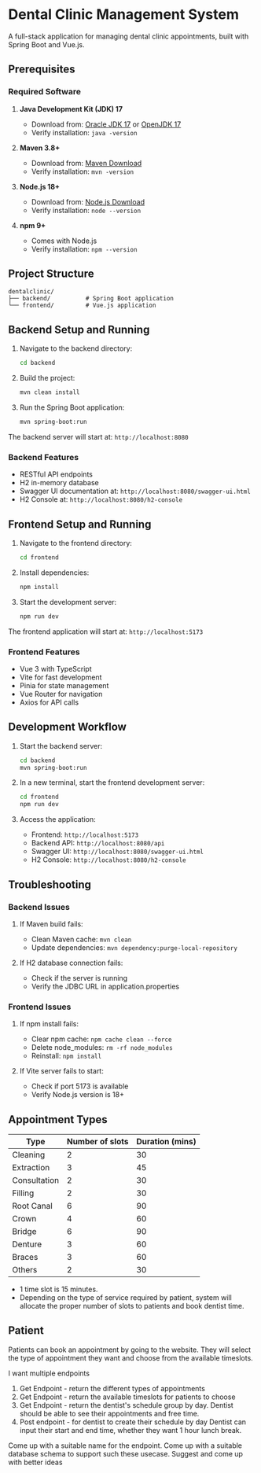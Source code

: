 # Dental Clinic Management System

A full-stack application for managing dental clinic appointments, built with Spring Boot and Vue.js.

## Prerequisites

### Required Software

1. **Java Development Kit (JDK) 17**

   - Download from: [Oracle JDK 17](https://www.oracle.com/java/technologies/downloads/#java17) or [OpenJDK 17](https://adoptium.net/temurin/releases/?version=17)
   - Verify installation: `java -version`

2. **Maven 3.8+**

   - Download from: [Maven Download](https://maven.apache.org/download.cgi)
   - Verify installation: `mvn -version`

3. **Node.js 18+**

   - Download from: [Node.js Download](https://nodejs.org/en/download/)
   - Verify installation: `node --version`

4. **npm 9+**
   - Comes with Node.js
   - Verify installation: `npm --version`

## Project Structure

```
dentalclinic/
├── backend/          # Spring Boot application
└── frontend/         # Vue.js application
```

## Backend Setup and Running

1. Navigate to the backend directory:

   ```bash
   cd backend
   ```

2. Build the project:

   ```bash
   mvn clean install
   ```

3. Run the Spring Boot application:
   ```bash
   mvn spring-boot:run
   ```

The backend server will start at: `http://localhost:8080`

### Backend Features

- RESTful API endpoints
- H2 in-memory database
- Swagger UI documentation at: `http://localhost:8080/swagger-ui.html`
- H2 Console at: `http://localhost:8080/h2-console`

## Frontend Setup and Running

1. Navigate to the frontend directory:

   ```bash
   cd frontend
   ```

2. Install dependencies:

   ```bash
   npm install
   ```

3. Start the development server:
   ```bash
   npm run dev
   ```

The frontend application will start at: `http://localhost:5173`

### Frontend Features

- Vue 3 with TypeScript
- Vite for fast development
- Pinia for state management
- Vue Router for navigation
- Axios for API calls

## Development Workflow

1. Start the backend server:

   ```bash
   cd backend
   mvn spring-boot:run
   ```

2. In a new terminal, start the frontend development server:

   ```bash
   cd frontend
   npm run dev
   ```

3. Access the application:
   - Frontend: `http://localhost:5173`
   - Backend API: `http://localhost:8080/api`
   - Swagger UI: `http://localhost:8080/swagger-ui.html`
   - H2 Console: `http://localhost:8080/h2-console`

## Troubleshooting

### Backend Issues

1. If Maven build fails:

   - Clean Maven cache: `mvn clean`
   - Update dependencies: `mvn dependency:purge-local-repository`

2. If H2 database connection fails:
   - Check if the server is running
   - Verify the JDBC URL in application.properties

### Frontend Issues

1. If npm install fails:

   - Clear npm cache: `npm cache clean --force`
   - Delete node_modules: `rm -rf node_modules`
   - Reinstall: `npm install`

2. If Vite server fails to start:
   - Check if port 5173 is available
   - Verify Node.js version is 18+

## Appointment Types

| Type         | Number of slots | Duration (mins) |
| ------------ | --------------- | --------------- |
| Cleaning     | 2               | 30              |
| Extraction   | 3               | 45              |
| Consultation | 2               | 30              |
| Filling      | 2               | 30              |
| Root Canal   | 6               | 90              |
| Crown        | 4               | 60              |
| Bridge       | 6               | 90              |
| Denture      | 3               | 60              |
| Braces       | 3               | 60              |
| Others       | 2               | 30              |

- 1 time slot is 15 minutes.
- Depending on the type of service required by patient, system will allocate the proper number of slots to patients and book dentist time.

## Patient

Patients can book an appointment by going to the website.
They will select the type of appointment they want and choose from the available timeslots. 

I want multiple endpoints
1. Get Endpoint - return the different types of appointments
2. Get Endpoint - return the available timeslots for patients to choose
3. Get Endpoint - return the dentist's schedule group by day. Dentist should be able to see their appointments and free time.
4. Post endpoint - for dentist to create their schedule by day
Dentist can input their start and end time, whether they want 1 hour lunch break.

Come up with a suitable name for the endpoint.
Come up with a suitable database schema to support such these usecase.
Suggest and come up with better ideas